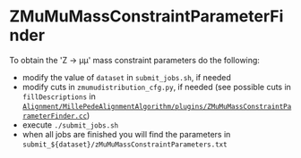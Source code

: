 # ZMuMuMassConstraintParameterFinder

To obtain the 'Z → µµ' mass constraint parameters do the following:

- modify the value of `dataset` in `submit_jobs.sh`, if needed
- modify cuts in `zmumudistribution_cfg.py`, if needed (see possible cuts in `fillDescriptions` in [`Alignment/MillePedeAlignmentAlgorithm/plugins/ZMuMuMassConstraintParameterFinder.cc`](https://github.com/cms-sw/cmssw/blob/master/Alignment/MillePedeAlignmentAlgorithm/plugins/ZMuMuMassConstraintParameterFinder.cc))
- execute `./submit_jobs.sh`
- when all jobs are finished you will find the parameters in `submit_${dataset}/zMuMuMassConstraintParameters.txt`
